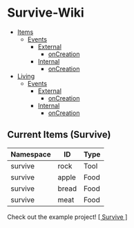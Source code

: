 # Survive-Wiki

* [Items](/Items.md)
    * [Events](/Items/Events.md)
        * [External](/Items/Events/External.md)
            * [onCreation](/Items/Events/External/onCreation.md)
        * [Internal](/Items/Events/Internal.md)
            * [onCreation](/Items/Events/External/onCreation.md)
* [Living](/Items.md)
    * [Events](/Items/Events.md)
        * [External](/Items/Events/External.md)
            * [onCreation](/Items/Events/External/onCreation.md)
        * [Internal](/Items/Events/Internal.md)
            * [onCreation](/Items/Events/External/onCreation.md)

## Current Items (Survive)

|Namespace     |ID        |Type   |
|--------------|----------|-------|
|survive       |rock      |Tool   |
|survive       |apple     |Food   |
|survive       |bread     |Food   |
|survive       |meat      |Food   |

Check out the example project! [[ Survive ]](https://github.com/P3til/Survive/tree/main/)
